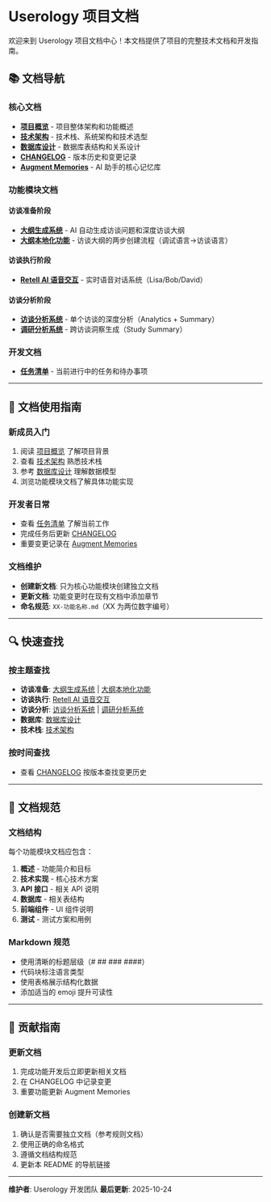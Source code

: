 # Userology 项目文档

欢迎来到 Userology 项目文档中心！本文档提供了项目的完整技术文档和开发指南。

## 📚 文档导航

### 核心文档

- **[项目概览](./00-项目概览.md)** - 项目整体架构和功能概述
- **[技术架构](./01-技术架构.md)** - 技术栈、系统架构和技术选型
- **[数据库设计](./02-数据库设计.md)** - 数据库表结构和关系设计
- **[CHANGELOG](./CHANGELOG.md)** - 版本历史和变更记录
- **[Augment Memories](./Augment-Memories.md)** - AI 助手的核心记忆库

### 功能模块文档

#### 访谈准备阶段
- **[大纲生成系统](./03-大纲生成系统.md)** - AI 自动生成访谈问题和深度访谈大纲
- **[大纲本地化功能](./04-大纲本地化功能.md)** - 访谈大纲的两步创建流程（调试语言→访谈语言）

#### 访谈执行阶段
- **[Retell AI 语音交互](./05-访谈执行-Retell%20AI语音交互.md)** - 实时语音对话系统（Lisa/Bob/David）

#### 访谈分析阶段
- **[访谈分析系统](./06-访谈分析系统.md)** - 单个访谈的深度分析（Analytics + Summary）
- **[调研分析系统](./07-调研分析系统.md)** - 跨访谈洞察生成（Study Summary）

### 开发文档

- **[任务清单](./任务清单.md)** - 当前进行中的任务和待办事项

---

## 📖 文档使用指南

### 新成员入门

1. 阅读 [项目概览](./00-项目概览.md) 了解项目背景
2. 查看 [技术架构](./01-技术架构.md) 熟悉技术栈
3. 参考 [数据库设计](./02-数据库设计.md) 理解数据模型
4. 浏览功能模块文档了解具体功能实现

### 开发者日常

- 查看 [任务清单](./任务清单.md) 了解当前工作
- 完成任务后更新 [CHANGELOG](./CHANGELOG.md)
- 重要变更记录在 [Augment Memories](./Augment-Memories.md)

### 文档维护

- **创建新文档**: 只为核心功能模块创建独立文档
- **更新文档**: 功能变更时在现有文档中添加章节
- **命名规范**: `XX-功能名称.md`（XX 为两位数字编号）

---

## 🔍 快速查找

### 按主题查找

- **访谈准备**: [大纲生成系统](./03-大纲生成系统.md) | [大纲本地化功能](./04-大纲本地化功能.md)
- **访谈执行**: [Retell AI 语音交互](./05-访谈执行-Retell%20AI语音交互.md)
- **访谈分析**: [访谈分析系统](./06-访谈分析系统.md) | [调研分析系统](./07-调研分析系统.md)
- **数据库**: [数据库设计](./02-数据库设计.md)
- **技术栈**: [技术架构](./01-技术架构.md)

### 按时间查找

- 查看 [CHANGELOG](./CHANGELOG.md) 按版本查找变更历史

---

## 📝 文档规范

### 文档结构

每个功能模块文档应包含：

1. **概述** - 功能简介和目标
2. **技术实现** - 核心技术方案
3. **API 接口** - 相关 API 说明
4. **数据库** - 相关表结构
5. **前端组件** - UI 组件说明
6. **测试** - 测试方案和用例

### Markdown 规范

- 使用清晰的标题层级（# ## ### ####）
- 代码块标注语言类型
- 使用表格展示结构化数据
- 添加适当的 emoji 提升可读性

---

## 🤝 贡献指南

### 更新文档

1. 完成功能开发后立即更新相关文档
2. 在 CHANGELOG 中记录变更
3. 重要功能更新 Augment Memories

### 创建新文档

1. 确认是否需要独立文档（参考规则文档）
2. 使用正确的命名格式
3. 遵循文档结构规范
4. 更新本 README 的导航链接

---

**维护者**: Userology 开发团队
**最后更新**: 2025-10-24

